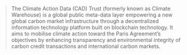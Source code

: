 > The Climate Action Data (CAD) Trust (formerly known as Climate Warehouse) is a global public meta-data layer empowering a new global carbon market infrastructure through a decentralized information technology platform built on blockchain technology. It aims to mobilise climate action toward the Paris Agreement’s objectives by enhancing transparency and environmental integrity of carbon credit transactions and international carbon markets.


